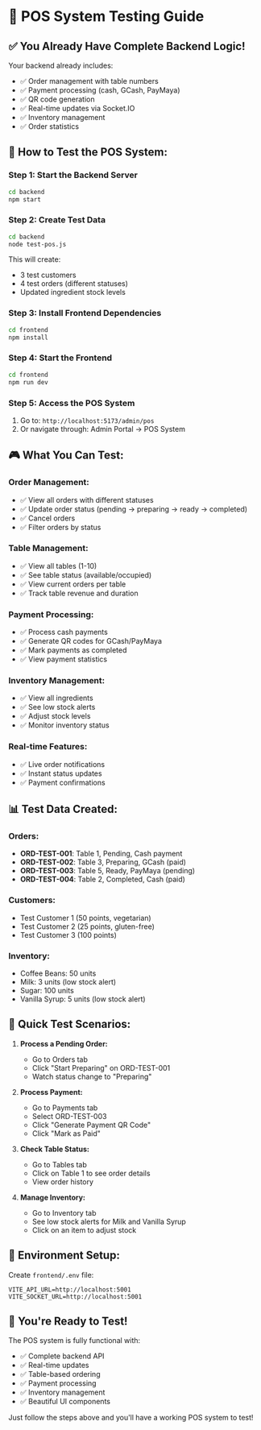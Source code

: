 # 🎯 POS System Testing Guide

## ✅ **You Already Have Complete Backend Logic!**

Your backend already includes:
- ✅ Order management with table numbers
- ✅ Payment processing (cash, GCash, PayMaya)
- ✅ QR code generation
- ✅ Real-time updates via Socket.IO
- ✅ Inventory management
- ✅ Order statistics

## 🚀 **How to Test the POS System:**

### **Step 1: Start the Backend Server**
```bash
cd backend
npm start
```

### **Step 2: Create Test Data**
```bash
cd backend
node test-pos.js
```

This will create:
- 3 test customers
- 4 test orders (different statuses)
- Updated ingredient stock levels

### **Step 3: Install Frontend Dependencies**
```bash
cd frontend
npm install
```

### **Step 4: Start the Frontend**
```bash
cd frontend
npm run dev
```

### **Step 5: Access the POS System**
1. Go to: `http://localhost:5173/admin/pos`
2. Or navigate through: Admin Portal → POS System

## 🎮 **What You Can Test:**

### **Order Management:**
- ✅ View all orders with different statuses
- ✅ Update order status (pending → preparing → ready → completed)
- ✅ Cancel orders
- ✅ Filter orders by status

### **Table Management:**
- ✅ View all tables (1-10)
- ✅ See table status (available/occupied)
- ✅ View current orders per table
- ✅ Track table revenue and duration

### **Payment Processing:**
- ✅ Process cash payments
- ✅ Generate QR codes for GCash/PayMaya
- ✅ Mark payments as completed
- ✅ View payment statistics

### **Inventory Management:**
- ✅ View all ingredients
- ✅ See low stock alerts
- ✅ Adjust stock levels
- ✅ Monitor inventory status

### **Real-time Features:**
- ✅ Live order notifications
- ✅ Instant status updates
- ✅ Payment confirmations

## 📊 **Test Data Created:**

### **Orders:**
- **ORD-TEST-001**: Table 1, Pending, Cash payment
- **ORD-TEST-002**: Table 3, Preparing, GCash (paid)
- **ORD-TEST-003**: Table 5, Ready, PayMaya (pending)
- **ORD-TEST-004**: Table 2, Completed, Cash (paid)

### **Customers:**
- Test Customer 1 (50 points, vegetarian)
- Test Customer 2 (25 points, gluten-free)
- Test Customer 3 (100 points)

### **Inventory:**
- Coffee Beans: 50 units
- Milk: 3 units (low stock alert)
- Sugar: 100 units
- Vanilla Syrup: 5 units (low stock alert)

## 🎯 **Quick Test Scenarios:**

1. **Process a Pending Order:**
   - Go to Orders tab
   - Click "Start Preparing" on ORD-TEST-001
   - Watch status change to "Preparing"

2. **Process Payment:**
   - Go to Payments tab
   - Select ORD-TEST-003
   - Click "Generate Payment QR Code"
   - Click "Mark as Paid"

3. **Check Table Status:**
   - Go to Tables tab
   - Click on Table 1 to see order details
   - View order history

4. **Manage Inventory:**
   - Go to Inventory tab
   - See low stock alerts for Milk and Vanilla Syrup
   - Click on an item to adjust stock

## 🔧 **Environment Setup:**

Create `frontend/.env` file:
```
VITE_API_URL=http://localhost:5001
VITE_SOCKET_URL=http://localhost:5001
```

## 🎉 **You're Ready to Test!**

The POS system is fully functional with:
- ✅ Complete backend API
- ✅ Real-time updates
- ✅ Table-based ordering
- ✅ Payment processing
- ✅ Inventory management
- ✅ Beautiful UI components

Just follow the steps above and you'll have a working POS system to test! 